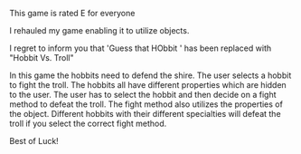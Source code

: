 This game is rated E for everyone

I rehauled my game enabling it to utilize objects.

I regret to inform you that 'Guess that HObbit ' has been replaced with "Hobbit Vs. Troll"

In this game the hobbits need to defend the shire. The user selects a hobbit to fight the troll. The hobbits all have different properties which are hidden to the user. The user has to select the hobbit and then decide on a fight method to defeat the troll. The fight method also utilizes the properties of the object. Different hobbits with their different specialties will defeat the troll if you select the correct fight method.


Best of Luck!
